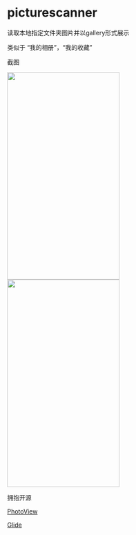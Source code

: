 # picturescanner   
  
  
    
读取本地指定文件夹图片并以gallery形式展示  
  
   
类似于 “我的相册”，“我的收藏”  
  
    
截图  
  
   
<img src="https://github.com/sanlisanlisanli/picturescanner/blob/master/images/01.png" width="260" height="480"/>   
   
     
     
<img src="https://github.com/sanlisanlisanli/picturescanner/blob/master/images/02.png" width="260" height="480"/>  
  
    
   
拥抱开源  
   
     
<a href="https://github.com/chrisbanes/PhotoView">PhotoView</a>  
   
    
<a href="https://github.com/bumptech/glide">Glide</a>  
  
    

